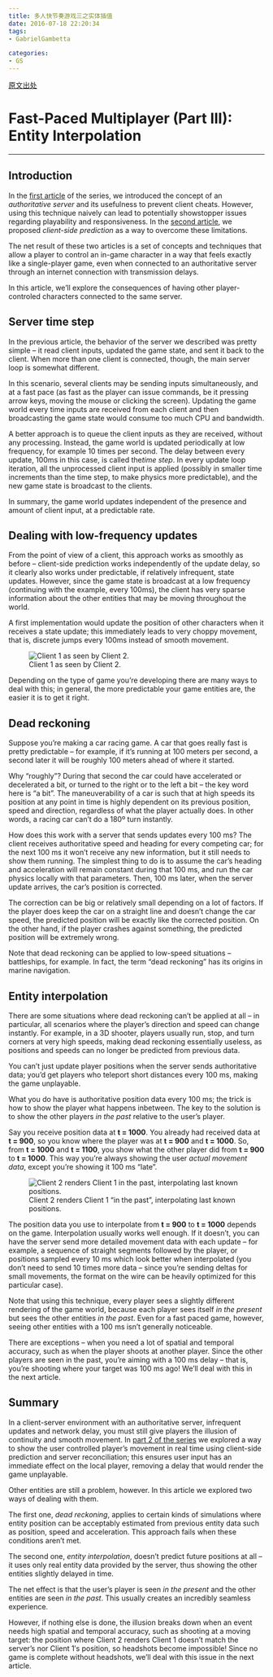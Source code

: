 ```yaml
---
title: 多人快节奏游戏三之实体插值
date: 2016-07-18 22:20:34
tags:
- GabrielGambetta

categories:
- GS
---
```


[原文出处](http://www.gabrielgambetta.com/entity-interpolation.html)

<h1 class="title">Fast-Paced Multiplayer (Part III): Entity Interpolation</h1>

------------------

<h2 id="introduction">Introduction</h2>
<p>In the <a href="client-server-game-architecture.html">first article</a> of the series, we introduced the concept of an <em>authoritative server</em> and its usefulness to prevent client cheats. However, using this technique naively can lead to potentially showstopper issues regarding playability and responsiveness. In the <a href="client-side-prediction-server-reconciliation.html">second article</a>, we proposed <em>client-side prediction</em> as a way to overcome these limitations.</p>
<p>The net result of these two articles is a set of concepts and techniques that allow a player to control an in-game character in a way that feels exactly like a single-player game, even when connected to an authoritative server through an internet connection with transmission delays.</p>
<p>In this article, we’ll explore the consequences of having other player-controled characters connected to the same server.</p>
<h2 id="server-time-step">Server time step</h2>
<p>In the previous article, the behavior of the server we described was pretty simple – it read client inputs, updated the game state, and sent it back to the client. When more than one client is connected, though, the main server loop is somewhat different.</p>
<p>In this scenario, several clients may be sending inputs simultaneously, and at a fast pace (as fast as the player can issue commands, be it pressing arrow keys, moving the mouse or clicking the screen). Updating the game world every time inputs are received from each client and then broadcasting the game state would consume too much CPU and bandwidth.</p>
<p>A better approach is to queue the client inputs as they are received, without any processing. Instead, the game world is updated periodically at low frequency, for example 10 times per second. The delay between every update, 100ms in this case, is called the<em>time step</em>. In every update loop iteration, all the unprocessed client input is applied (possibly in smaller time increments than the time step, to make physics more predictable), and the new game state is broadcast to the clients.</p>
<p>In summary, the game world updates independent of the presence and amount of client input, at a predictable rate.</p>
<h2 id="dealing-with-low-frequency-updates">Dealing with low-frequency updates</h2>
<p>From the point of view of a client, this approach works as smoothly as before – client-side prediction works independently of the update delay, so it clearly also works under predictable, if relatively infrequent, state updates. However, since the game state is broadcast at a low frequency (continuing with the example, every 100ms), the client has very sparse information about the other entities that may be moving throughout the world.</p>
<p>A first implementation would update the position of other characters when it receives a state update; this immediately leads to very choppy movement, that is, discrete jumps every 100ms instead of smooth movement.</p>
<figure>
<img src="/img/fpm3-01.png" alt="Client 1 as seen by Client 2." /><figcaption>Client 1 as seen by Client 2.</figcaption>
</figure>
<p>Depending on the type of game you’re developing there are many ways to deal with this; in general, the more predictable your game entities are, the easier it is to get it right.</p>
<h2 id="dead-reckoning">Dead reckoning</h2>
<p>Suppose you’re making a car racing game. A car that goes really fast is pretty predictable – for example, if it’s running at 100 meters per second, a second later it will be roughly 100 meters ahead of where it started.</p>
<p>Why “roughly”? During that second the car could have accelerated or decelerated a bit, or turned to the right or to the left a bit – the key word here is “a bit”. The maneuverability of a car is such that at high speeds its position at any point in time is highly dependent on its previous position, speed and direction, regardless of what the player actually does. In other words, a racing car can’t do a 180º turn instantly.</p>
<p>How does this work with a server that sends updates every 100 ms? The client receives authoritative speed and heading for every competing car; for the next 100 ms it won’t receive any new information, but it still needs to show them running. The simplest thing to do is to assume the car’s heading and acceleration will remain constant during that 100 ms, and run the car physics locally with that parameters. Then, 100 ms later, when the server update arrives, the car’s position is corrected.</p>
<p>The correction can be big or relatively small depending on a lot of factors. If the player does keep the car on a straight line and doesn’t change the car speed, the predicted position will be exactly like the corrected position. On the other hand, if the player crashes against something, the predicted position will be extremely wrong.</p>
<p>Note that dead reckoning can be applied to low-speed situations – battleships, for example. In fact, the term “dead reckoning” has its origins in marine navigation.</p>
<h2 id="entity-interpolation">Entity interpolation</h2>
<p>There are some situations where dead reckoning can’t be applied at all – in particular, all scenarios where the player’s direction and speed can change instantly. For example, in a 3D shooter, players usually run, stop, and turn corners at very high speeds, making dead reckoning essentially useless, as positions and speeds can no longer be predicted from previous data.</p>
<p>You can’t just update player positions when the server sends authoritative data; you’d get players who teleport short distances every 100 ms, making the game unplayable.</p>
<p>What you do have is authoritative position data every 100 ms; the trick is how to show the player what happens inbetween. The key to the solution is to show the other players <em>in the past</em> relative to the user’s player.</p>
<p>Say you receive position data at <strong>t = 1000</strong>. You already had received data at <strong>t = 900</strong>, so you know where the player was at <strong>t = 900</strong> and <strong>t = 1000</strong>. So, from <strong>t = 1000</strong> and <strong>t = 1100</strong>, you show what the other player did from <strong>t = 900</strong> to <strong>t = 1000</strong>. This way you’re always showing the user <em>actual movement data</em>, except you’re showing it 100 ms “late”.</p>
<figure>
<img src="/img/fpm3-02.png" alt="Client 2 renders Client 1 in the past, interpolating last known positions." /><figcaption>Client 2 renders Client 1 “in the past”, interpolating last known positions.</figcaption>
</figure>
<p>The position data you use to interpolate from <strong>t = 900</strong> to <strong>t = 1000</strong> depends on the game. Interpolation usually works well enough. If it doesn’t, you can have the server send more detailed movement data with each update – for example, a sequence of straight segments followed by the player, or positions sampled every 10 ms which look better when interpolated (you don’t need to send 10 times more data – since you’re sending deltas for small movements, the format on the wire can be heavily optimized for this particular case).</p>
<p>Note that using this technique, every player sees a slightly different rendering of the game world, because each player sees itself <em>in the present</em> but sees the other entities <em>in the past</em>. Even for a fast paced game, however, seeing other entities with a 100 ms isn’t generally noticeable.</p>
<p>There are exceptions – when you need a lot of spatial and temporal accuracy, such as when the player shoots at another player. Since the other players are seen in the past, you’re aiming with a 100 ms delay – that is, you’re shooting where your target was 100 ms ago! We’ll deal with this in the next article.</p>
<h2 id="summary">Summary</h2>
<p>In a client-server environment with an authoritative server, infrequent updates and network delay, you must still give players the illusion of continuity and smooth movement. In <a href="client-side-prediction-server-reconciliation.html">part 2 of the series</a> we explored a way to show the user controlled player’s movement in real time using client-side prediction and server reconciliation; this ensures user input has an immediate effect on the local player, removing a delay that would render the game unplayable.</p>
<p>Other entities are still a problem, however. In this article we explored two ways of dealing with them.</p>
<p>The first one, <em>dead reckoning</em>, applies to certain kinds of simulations where entity position can be acceptably estimated from previous entity data such as position, speed and acceleration. This approach fails when these conditions aren’t met.</p>
<p>The second one, <em>entity interpolation</em>, doesn’t predict future positions at all – it uses only real entity data provided by the server, thus showing the other entities slightly delayed in time.</p>
<p>The net effect is that the user’s player is seen <em>in the present</em> and the other entities are seen <em>in the past</em>. This usually creates an incredibly seamless experience.</p>
<p>However, if nothing else is done, the illusion breaks down when an event needs high spatial and temporal accuracy, such as shooting at a moving target: the position where Client 2 renders Client 1 doesn’t match the server’s nor Client 1′s position, so headshots become impossible! Since no game is complete without headshots, we’ll deal with this issue in the next article.</p>
